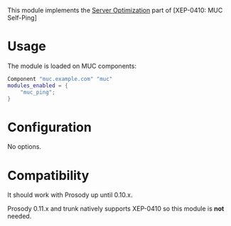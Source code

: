 This module implements the [Server
Optimization](https://xmpp.org/extensions/xep-0410.html#serveroptimization)
part of [XEP-0410: MUC Self-Ping]

# Usage

The module is loaded on MUC components:

```lua
Component "muc.example.com" "muc"
modules_enabled = {
    "muc_ping";
}
```

# Configuration

No options.

# Compatibility

It should work with Prosody up until 0.10.x.

Prosody 0.11.x and trunk natively supports XEP-0410 so this module is **not** needed.
